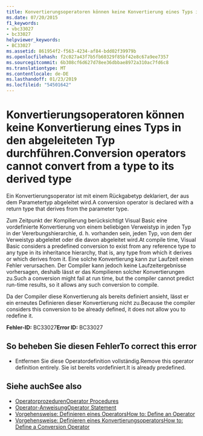 ```yaml
---
title: Konvertierungsoperatoren können keine Konvertierung eines Typs in den abgeleiteten Typ durchführen.
ms.date: 07/20/2015
f1_keywords:
- vbc33027
- bc33027
helpviewer_keywords:
- BC33027
ms.assetid: 861954f2-f563-4234-af84-bdd02f39979b
ms.openlocfilehash: f2c027a43f7b5fb60329f85bf42e8c67a9ee7357
ms.sourcegitcommit: 6b308cf6d627d78ee36dbbae8972a310ac7fd6c8
ms.translationtype: MT
ms.contentlocale: de-DE
ms.lasthandoff: 01/23/2019
ms.locfileid: "54501642"
---
```

# <a name="conversion-operators-cannot-convert-from-a-type-to-its-derived-type"></a><span data-ttu-id="4cb64-102">Konvertierungsoperatoren können keine Konvertierung eines Typs in den abgeleiteten Typ durchführen.</span><span class="sxs-lookup"><span data-stu-id="4cb64-102">Conversion operators cannot convert from a type to its derived type</span></span>
<span data-ttu-id="4cb64-103">Ein Konvertierungsoperator ist mit einem Rückgabetyp deklariert, der aus dem Parametertyp abgeleitet wird.</span><span class="sxs-lookup"><span data-stu-id="4cb64-103">A conversion operator is declared with a return type that derives from the parameter type.</span></span>  
  
 <span data-ttu-id="4cb64-104">Zum Zeitpunkt der Kompilierung berücksichtigt Visual Basic eine vordefinierte Konvertierung von einem beliebigen Verweistyp in jeden Typ in der Vererbungshierarchie, d. h. vorhanden sein, jeden Typ, von dem der Verweistyp abgeleitet oder die davon abgeleitet wird.</span><span class="sxs-lookup"><span data-stu-id="4cb64-104">At compile time, Visual Basic considers a predefined conversion to exist from any reference type to any type in its inheritance hierarchy, that is, any type from which it derives or which derives from it.</span></span> <span data-ttu-id="4cb64-105">Eine solche Konvertierung kann zur Laufzeit einen Fehler verursachen. Der Compiler kann jedoch keine Laufzeitergebnisse vorhersagen, deshalb lässt er das Kompilieren solcher Konvertierungen zu.</span><span class="sxs-lookup"><span data-stu-id="4cb64-105">Such a conversion might fail at run time, but the compiler cannot predict run-time results, so it allows any such conversion to compile.</span></span>  
  
 <span data-ttu-id="4cb64-106">Da der Compiler diese Konvertierung als bereits definiert ansieht, lässt er ein erneutes Definieren dieser Konvertierung nicht zu.</span><span class="sxs-lookup"><span data-stu-id="4cb64-106">Because the compiler considers this conversion to be already defined, it does not allow you to redefine it.</span></span>  
  
 <span data-ttu-id="4cb64-107">**Fehler-ID:** BC33027</span><span class="sxs-lookup"><span data-stu-id="4cb64-107">**Error ID:** BC33027</span></span>  
  
## <a name="to-correct-this-error"></a><span data-ttu-id="4cb64-108">So beheben Sie diesen Fehler</span><span class="sxs-lookup"><span data-stu-id="4cb64-108">To correct this error</span></span>  
  
-   <span data-ttu-id="4cb64-109">Entfernen Sie diese Operatordefinition vollständig.</span><span class="sxs-lookup"><span data-stu-id="4cb64-109">Remove this operator definition entirely.</span></span> <span data-ttu-id="4cb64-110">Sie ist bereits vordefiniert.</span><span class="sxs-lookup"><span data-stu-id="4cb64-110">It is already predefined.</span></span>  
  
## <a name="see-also"></a><span data-ttu-id="4cb64-111">Siehe auch</span><span class="sxs-lookup"><span data-stu-id="4cb64-111">See also</span></span>
- [<span data-ttu-id="4cb64-112">Operatorprozeduren</span><span class="sxs-lookup"><span data-stu-id="4cb64-112">Operator Procedures</span></span>](../../visual-basic/programming-guide/language-features/procedures/operator-procedures.md)
- [<span data-ttu-id="4cb64-113">Operator-Anweisung</span><span class="sxs-lookup"><span data-stu-id="4cb64-113">Operator Statement</span></span>](../../visual-basic/language-reference/statements/operator-statement.md)
- [<span data-ttu-id="4cb64-114">Vorgehensweise: Definieren eines Operators</span><span class="sxs-lookup"><span data-stu-id="4cb64-114">How to: Define an Operator</span></span>](../../visual-basic/programming-guide/language-features/procedures/how-to-define-an-operator.md)
- [<span data-ttu-id="4cb64-115">Vorgehensweise: Definieren eines Konvertierungsoperators</span><span class="sxs-lookup"><span data-stu-id="4cb64-115">How to: Define a Conversion Operator</span></span>](../../visual-basic/programming-guide/language-features/procedures/how-to-define-a-conversion-operator.md)
